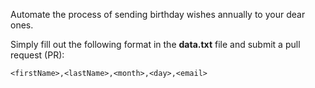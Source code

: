 Automate the process of sending birthday wishes annually to your dear ones. 

Simply fill out the following format in the **data.txt** file and submit a pull request (PR):

```
<firstName>,<lastName>,<month>,<day>,<email>
```
